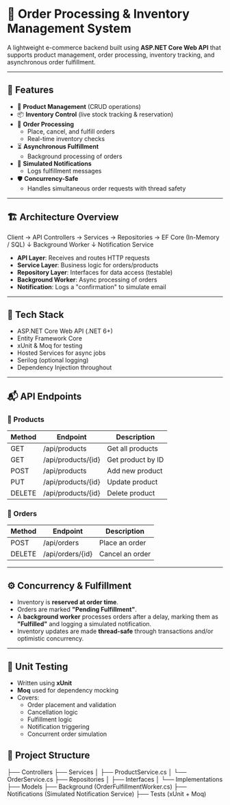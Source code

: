 # 🛒 Order Processing & Inventory Management System

A lightweight e-commerce backend built using **ASP.NET Core Web API** that supports product management, order processing, inventory tracking, and asynchronous order fulfillment.

---

## 📌 Features

- 🔧 **Product Management** (CRUD operations)
- 📦 **Inventory Control** (live stock tracking & reservation)
- 🧾 **Order Processing**
  - Place, cancel, and fulfill orders
  - Real-time inventory checks
- ⏳ **Asynchronous Fulfillment**
  - Background processing of orders
- 📣 **Simulated Notifications**
  - Logs fulfillment messages
- 🛡️ **Concurrency-Safe**
  - Handles simultaneous order requests with thread safety

---

## 🏗️ Architecture Overview

Client → API Controllers → Services → Repositories → EF Core (In-Memory / SQL)
                             ↓
                    Background Worker
                             ↓
                   Notification Service

- **API Layer**: Receives and routes HTTP requests
- **Service Layer**: Business logic for orders/products
- **Repository Layer**: Interfaces for data access (testable)
- **Background Worker**: Async processing of orders
- **Notification**: Logs a "confirmation" to simulate email

---

## 🚀 Tech Stack

- ASP.NET Core Web API (.NET 6+)
- Entity Framework Core
- xUnit & Moq for testing
- Hosted Services for async jobs
- Serilog (optional logging)
- Dependency Injection throughout

---

## 📬 API Endpoints

### 🔹 Products

| Method | Endpoint               | Description           |
|--------|------------------------|-----------------------|
| GET    | /api/products          | Get all products      |
| GET    | /api/products/{id}     | Get product by ID     |
| POST   | /api/products          | Add new product       |
| PUT    | /api/products/{id}     | Update product        |
| DELETE | /api/products/{id}     | Delete product        |

### 🔹 Orders

| Method | Endpoint               | Description           |
|--------|------------------------|-----------------------|
| POST   | /api/orders            | Place an order        |
| DELETE | /api/orders/{id}       | Cancel an order       |

---

## ⚙️ Concurrency & Fulfillment

- Inventory is **reserved at order time**.
- Orders are marked **"Pending Fulfillment"**.
- A **background worker** processes orders after a delay, marking them as **"Fulfilled"** and logging a simulated notification.
- Inventory updates are made **thread-safe** through transactions and/or optimistic concurrency.

---

## 🧪 Unit Testing

- Written using **xUnit**
- **Moq** used for dependency mocking
- Covers:
  - Order placement and validation
  - Cancellation logic
  - Fulfillment logic
  - Notification triggering
  - Concurrent order simulation

## 🧱 Project Structure
├── Controllers
├── Services
│   ├── ProductService.cs
│   └── OrderService.cs
├── Repositories
│   ├── Interfaces
│   └── Implementations
├── Models
├── Background (OrderFulfillmentWorker.cs)
├── Notifications (Simulated Notification Service)
├── Tests (xUnit + Moq)
